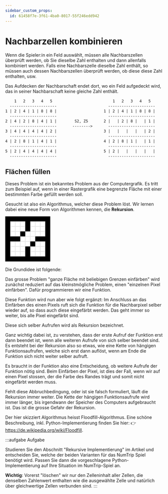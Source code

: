 ```yaml
---
sidebar_custom_props:
  id: 61458f7e-3f61-4ba0-8017-55f246edd942
---
```


# Nachbarzellen kombinieren

Wenn die Spieler:in ein Feld auswählt, müssen alle Nachbarszellen überprüft werden, ob Sie dieselbe Zahl enthalten und dann allenfalls kombiniert werden. Falls eine Nachbarszelle dieselbe Zahl enthält, so müssen auch dessen Nachbarszellen überprüft werden, ob diese diese Zahl enthalten, usw.

Das Aufdecken der Nachbarschaft endet dort, wo ein Feld aufgedeckt wird, das in seiner Nachbarschaft keine gleiche Zahl enthält.


```
    1   2   3   4   5                           1   2   3   4   5  
  ---------------------                       ---------------------
1 | 2 | 4 | 1 | 8 | 8 |                     1 | 2 | 4 | 1 | 8 | 8 |
  ---------------------                       ---------------------
2 | 4 | 2 | 8 | 4 | 1 |        S2, Z5       2 |   | 2 | 8 |   | 1 |
  ---------------------       -------->       ---------------------
3 | 4 | 4 | 4 | 4 | 2 |                     3 |   |   |   |   | 2 |
  ---------------------                       ---------------------
4 | 2 | 8 | 1 | 4 | 1 |                     4 | 2 | 8 | 1 |   | 1 |
  ---------------------                       ---------------------
5 | 2 | 4 | 4 | 4 | 4 |                     5 | 2 |   |   |   |   |
  ---------------------                       ---------------------
```



## Flächen füllen
Dieses Problem ist ein bekanntes Problem aus der Computergrafik. Es tritt zum Beispiel auf, wenn in einer Rastergrafik eine begrenzte Fläche mit einer bestimmten Farbe gefüllt werden soll.

Gesucht ist also ein Algorithmus, welcher diese Problem löst.
Wir lernen dabei eine neue Form von Algorithmen kennen, die **Rekursion**.

![](images/Recursive_Flood_Fill_4.gif)

Die Grundidee ist folgende:

Das grosse Problem "ganze Fläche mit beliebigen Grenzen einfärben" wird zunächst reduziert auf das kleinstmögliche Problem, einen "einzelnen Pixel einfärben". Dafür programmieren wir eine Funktion.

Diese Funktion wird nun aber wie folgt ergänzt:
Im Anschluss an das Einfärben des einen Pixels ruft sich die Funktion für die Nachbarpixel selber wieder auf, so dass auch diese eingefärbt werden. Das geht immer so weiter, bis alle Pixel eingefärbt sind.

Diese sich selber Aufrufen wird als Rekursion bezeichnet.

Ganz wichtig dabei ist, zu verstehen, dass der erste Aufruf der Funktion erst dann beendet ist, wenn alle weiteren Aufrufe von sich selber beendet sind. Es entsteht bei der Rekursion also so etwas, wie eine Kette von hängigen Funktionsaufrufen, welche sich erst dann auflöst, wenn am Ende die Funktion sich nicht weiter selber aufruft.

Es braucht in der Funktion also eine Entscheidung, ob weitere Aufrufe der Funktion nötig sind. Beim Einfärben der Pixel, ist dies der Fall, wenn wir auf einen Pixel stossen, der die Farbe des Randes trägt und somit nicht eingefärbt werden muss.

Fehlt diese Abbruchbedingung, oder ist sie falsch formuliert, läuft die Rekursion immer weiter. Die Kette der hängigen Funktionsaufrufe wird immer länger, bis irgendwann der Speicher des Computers aufgebraucht ist. Das ist die grosse Gefahr der Rekursion.

Der hier skizziert Algorithmus heisst Floodfill-Algorithmus. Eine schöne Beschreibung, inkl. Python-Implementierung finden Sie hier: 👉 https://de.wikipedia.org/wiki/Floodfill.

:::aufgabe Aufgabe
<Answer type="state" webKey="a712a5eb-ec5a-4f9c-80f4-0fa444a3dc91" />

Studieren Sie den Abschnitt "Rekursive Implementierung" im Artikel und entscheiden Sie, welche der beiden Varianten für das NumTrip Spiel benötigt wird. Passen Sie dann die vorgeschlagene Python-Implementierung auf Ihre Situation im NumTrip-Spiel an.

**Wichtig**: Vorerst "löschen" wir nur den Zelleninhalt aller Zellen, die denselben Zahlenwert enthalten wie die ausgewählte Zelle und natürlich über gleichwertige Zellen verbunden sind.
:::